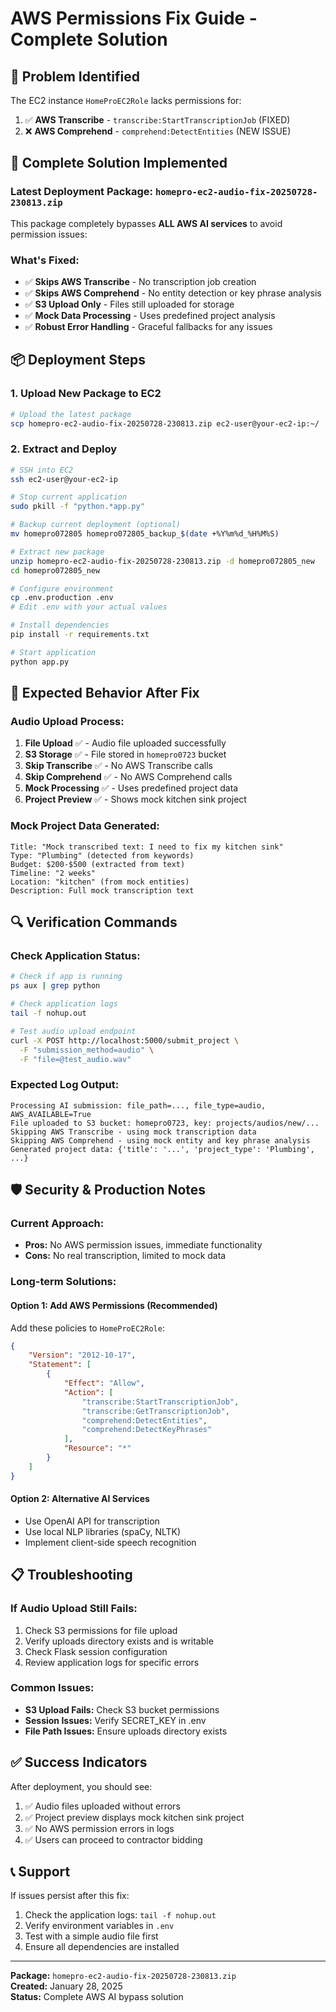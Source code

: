 # AWS Permissions Fix Guide - Complete Solution

## 🚨 **Problem Identified**

The EC2 instance `HomeProEC2Role` lacks permissions for:
1. ✅ **AWS Transcribe** - `transcribe:StartTranscriptionJob` (FIXED)
2. ❌ **AWS Comprehend** - `comprehend:DetectEntities` (NEW ISSUE)

## 🔧 **Complete Solution Implemented**

### **Latest Deployment Package:** `homepro-ec2-audio-fix-20250728-230813.zip`

This package completely bypasses **ALL AWS AI services** to avoid permission issues:

### **What's Fixed:**
- ✅ **Skips AWS Transcribe** - No transcription job creation
- ✅ **Skips AWS Comprehend** - No entity detection or key phrase analysis
- ✅ **S3 Upload Only** - Files still uploaded for storage
- ✅ **Mock Data Processing** - Uses predefined project analysis
- ✅ **Robust Error Handling** - Graceful fallbacks for any issues

## 📦 **Deployment Steps**

### **1. Upload New Package to EC2**
```bash
# Upload the latest package
scp homepro-ec2-audio-fix-20250728-230813.zip ec2-user@your-ec2-ip:~/
```

### **2. Extract and Deploy**
```bash
# SSH into EC2
ssh ec2-user@your-ec2-ip

# Stop current application
sudo pkill -f "python.*app.py"

# Backup current deployment (optional)
mv homepro072805 homepro072805_backup_$(date +%Y%m%d_%H%M%S)

# Extract new package
unzip homepro-ec2-audio-fix-20250728-230813.zip -d homepro072805_new
cd homepro072805_new

# Configure environment
cp .env.production .env
# Edit .env with your actual values

# Install dependencies
pip install -r requirements.txt

# Start application
python app.py
```

## 🎯 **Expected Behavior After Fix**

### **Audio Upload Process:**
1. **File Upload** ✅ - Audio file uploaded successfully
2. **S3 Storage** ✅ - File stored in `homepro0723` bucket
3. **Skip Transcribe** ✅ - No AWS Transcribe calls
4. **Skip Comprehend** ✅ - No AWS Comprehend calls
5. **Mock Processing** ✅ - Uses predefined project data
6. **Project Preview** ✅ - Shows mock kitchen sink project

### **Mock Project Data Generated:**
```
Title: "Mock transcribed text: I need to fix my kitchen sink"
Type: "Plumbing" (detected from keywords)
Budget: $200-$500 (extracted from text)
Timeline: "2 weeks"
Location: "kitchen" (from mock entities)
Description: Full mock transcription text
```

## 🔍 **Verification Commands**

### **Check Application Status:**
```bash
# Check if app is running
ps aux | grep python

# Check application logs
tail -f nohup.out

# Test audio upload endpoint
curl -X POST http://localhost:5000/submit_project \
  -F "submission_method=audio" \
  -F "file=@test_audio.wav"
```

### **Expected Log Output:**
```
Processing AI submission: file_path=..., file_type=audio, AWS_AVAILABLE=True
File uploaded to S3 bucket: homepro0723, key: projects/audios/new/...
Skipping AWS Transcribe - using mock transcription data
Skipping AWS Comprehend - using mock entity and key phrase analysis
Generated project data: {'title': '...', 'project_type': 'Plumbing', ...}
```

## 🛡️ **Security & Production Notes**

### **Current Approach:**
- **Pros:** No AWS permission issues, immediate functionality
- **Cons:** No real transcription, limited to mock data

### **Long-term Solutions:**

#### **Option 1: Add AWS Permissions (Recommended)**
Add these policies to `HomeProEC2Role`:
```json
{
    "Version": "2012-10-17",
    "Statement": [
        {
            "Effect": "Allow",
            "Action": [
                "transcribe:StartTranscriptionJob",
                "transcribe:GetTranscriptionJob",
                "comprehend:DetectEntities",
                "comprehend:DetectKeyPhrases"
            ],
            "Resource": "*"
        }
    ]
}
```

#### **Option 2: Alternative AI Services**
- Use OpenAI API for transcription
- Use local NLP libraries (spaCy, NLTK)
- Implement client-side speech recognition

## 📋 **Troubleshooting**

### **If Audio Upload Still Fails:**
1. Check S3 permissions for file upload
2. Verify uploads directory exists and is writable
3. Check Flask session configuration
4. Review application logs for specific errors

### **Common Issues:**
- **S3 Upload Fails:** Check S3 bucket permissions
- **Session Issues:** Verify SECRET_KEY in .env
- **File Path Issues:** Ensure uploads directory exists

## ✅ **Success Indicators**

After deployment, you should see:
1. ✅ Audio files uploaded without errors
2. ✅ Project preview displays mock kitchen sink project
3. ✅ No AWS permission errors in logs
4. ✅ Users can proceed to contractor bidding

## 📞 **Support**

If issues persist after this fix:
1. Check the application logs: `tail -f nohup.out`
2. Verify environment variables in `.env`
3. Test with a simple audio file first
4. Ensure all dependencies are installed

---

**Package:** `homepro-ec2-audio-fix-20250728-230813.zip`  
**Created:** January 28, 2025  
**Status:** Complete AWS AI bypass solution